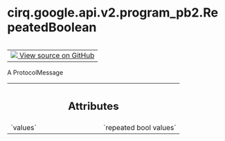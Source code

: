 <div itemscope itemtype="http://developers.google.com/ReferenceObject">
<meta itemprop="name" content="cirq.google.api.v2.program_pb2.RepeatedBoolean" />
<meta itemprop="path" content="Stable" />
</div>

# cirq.google.api.v2.program_pb2.RepeatedBoolean

<!-- Insert buttons and diff -->

<table class="tfo-notebook-buttons tfo-api" align="left">

<td>
  <a target="_blank" href="https://github.com/quantumlib/cirq/tree/master/cirq/google/api/v2/program.proto">
    <img src="https://www.tensorflow.org/images/GitHub-Mark-32px.png" />
    View source on GitHub
  </a>
</td>
</table>



A ProtocolMessage

<!-- Placeholder for "Used in" -->




<!-- Tabular view -->
 <table class="responsive fixed orange">
<colgroup><col width="214px"><col></colgroup>
<tr><th colspan="2"><h2 class="add-link">Attributes</h2></th></tr>

<tr>
<td>
`values`
</td>
<td>
`repeated bool values`
</td>
</tr>
</table>



